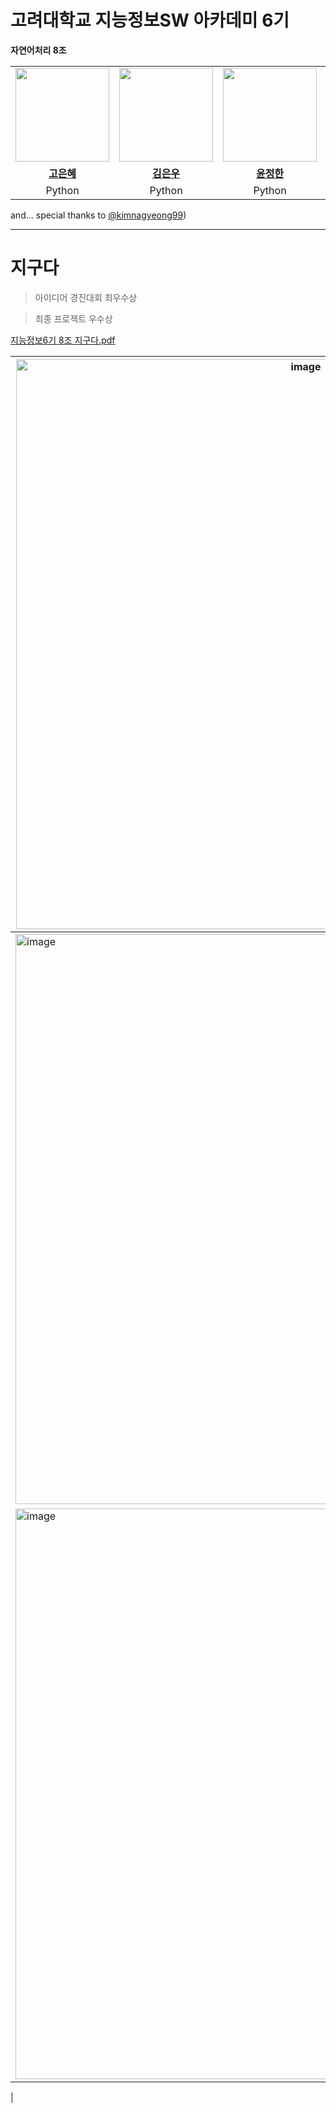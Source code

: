 # 고려대학교 지능정보SW 아카데미 6기
**자연어처리 8조**
<table>
 <tr>
    <td align="center"><a href="https://github.com/eunhyea"><img src="https://avatars.githubusercontent.com/eunhyea" width="150px;" alt=""></td>
    <td align="center"><a href="https://github.com/eunwookim"><img src="https://avatars.githubusercontent.com/eunwookim" width="150px;" alt=""></td>
    <td align="center"><a href="https://github.com/Auspiland"><img src="https://avatars.githubusercontent.com/Auspiland" width="150px;" alt=""></td>
    <td align="center"><a href="https://github.com/DoxB"><img src="https://avatars.githubusercontent.com/DoxB" width="150px;" alt=""></td>
  </tr>
  <tr>
    <td align="center"><a href="https://github.com/eunhyea"><b>고은혜</b></td>
    <td align="center"><a href="https://github.com/eunwookim"><b>김은우</b></td>
    <td align="center"><a href="https://github.com/Auspiland"><b>윤정한</b></td>
    <td align="center"><a href="https://github.com/DoxB"><b>임정규</b></td>
  </tr>
  <tr>
    <td align="center">Python</td>
    <td align="center">Python</td>
    <td align="center">Python</td>
    <td align="center">Python</td>
  </tr>
</table>
     
and... special thanks to [@kimnagyeong99](https://github.com/kimnagyeong99))
<br>

---
# 지구다

> 아이디어 경진대회 최우수상

> 최종 프로젝트 우수상

[지능정보6기 8조 지구다.pdf](https://github.com/user-attachments/files/20921220/6.8.pdf)

|<img width="912" alt="image" src="https://github.com/user-attachments/assets/11042538-870e-4481-965d-60fe6413def8" />|<img width="912" alt="image" src="https://github.com/user-attachments/assets/66c02851-c28d-4ce1-8e97-8ef9a569c824" />|
|-|-|
|<img width="912" alt="image" src="https://github.com/user-attachments/assets/cc2664c0-528e-4ca4-a552-9aa2242c17b1" />|<img width="914" alt="image" src="https://github.com/user-attachments/assets/a39455dd-1de6-4c8f-aa17-12785da42bf8" />|
|<img width="913" alt="image" src="https://github.com/user-attachments/assets/99bfe016-05e9-4e51-bfe7-abbcfaf4ed27" />|<img width="911" alt="image" src="https://github.com/user-attachments/assets/09a64469-813e-4b1f-a917-32fcd80ce893" />
|






